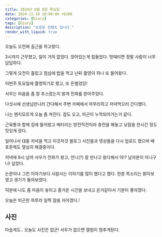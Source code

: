 ```yaml
---
title: 2024년 8월 8일 목요일
date: 2024-11-18 10:00:00 +0200
categories: [Diary]
tags: [Diary]
description: "보호된 컨텐츠 입니다."
render_with_liquid: true
---
```





오늘도 오전에 출근을 하고왔다.

3시까지 근무했고, 일이 거의 없었다. 앉아있는게 힘들었다. 멍때리면 정말 사람이 너무 답답하다.

그렇게 오전이 흘렀고 점심에 밥을 먹고 난뒤 촬영이 하나 또 들어왔다.

이번주 토요일에 촬영하기로 했고, 또 돈벌었당!

서우는 마음을 좀 잘 추스렸는지 밝게 전화를 받아주었다.

다섯시에 선생님만나러 간다해서 주변 카페에서 마무리하고 저녁먹으러 간다했다.

나는 왠지모르게 오늘 좀 쳐진다. 잠도 오고, 피곤이 누적되어가는거 같다.

근육통과 함께 집에 들어왔고 배터리는 방전직전이라 충전을 해놓고 낮잠을 한시간 정도 맛있게 잤다.

일어나서 대충 저녁을 먹고 이것저것 블로그 사진들과 영상들을 다시 업로드 했으며 배포문제도 열심히 해결중이다.

저녁에 9시 넘어 서우가 전화가 왔고, 언니(?) 잘 만나고 왔다해서 아!? 남자분이 아니구나! 싶었다.

논문이나 그런 이야기보다 사람사는 이야기를 많이 했다고 했다. 한층 목소리는 밝아보였고 생기가 돌아보였다.

덕분에 나도 좀 마음이 놓이고 즐거운 시간을 보내고 온거같아서 기분이 좋아졌다. 

오늘은 피곤한 하루라 일찍 잠을 자야겠다.!



## 사진

아숩게도.. 오늘도 사진은 없군! 서우가 없으면 엘범이 멈추게된다.